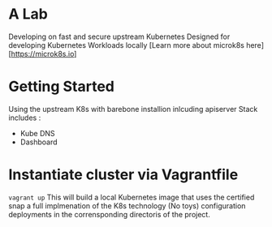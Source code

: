 # A Lab 


Developing on fast and secure upstream Kubernetes
Designed for developing Kubernetes Workloads locally
[Learn more about microk8s here][https://microk8s.io] 



# Getting Started
 
Using the upstream K8s with barebone installion inlcuding apiserver 
Stack includes : 
-  Kube DNS  
-  Dashboard  

#  Instantiate cluster via Vagrantfile 

`vagrant up`
This will build a local Kubernetes image that uses the certified snap a full implmenation of the K8s technology (No toys) configuration deployments in the corrensponding directoris of the project.
